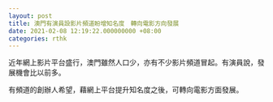 ```yaml
---
layout: post
title: 澳門有演員設影片頻道盼增知名度　轉向電影方向發展
date: 2021-02-08 12:19:22.000000000 +08:00
categories: rthk
---
```


近年網上影片平台盛行，澳門雖然人口少，亦有不少影片頻道冒起。有演員說，發展機會比以前多。 

有頻道的創辦人希望，藉網上平台提升知名度之後，可轉向電影方面發展。

